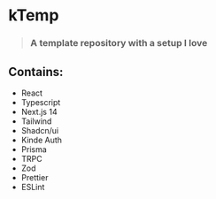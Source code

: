 # kTemp

> ### A template repository with a setup I love

## Contains:

- React
- Typescript
- Next.js 14
- Tailwind
- Shadcn/ui
- Kinde Auth
- Prisma
- TRPC
- Zod
- Prettier
- ESLint
